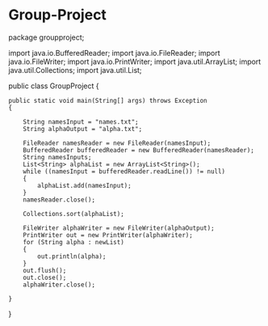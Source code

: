 # Group-Project
package groupproject;

import java.io.BufferedReader;
import java.io.FileReader;
import java.io.FileWriter;
import java.io.PrintWriter;
import java.util.ArrayList;
import java.util.Collections;
import java.util.List;

public class GroupProject 
{

	public static void main(String[] args) throws Exception 
	{

		String namesInput = "names.txt";
		String alphaOutput = "alpha.txt";

		FileReader namesReader = new FileReader(namesInput);
		BufferedReader bufferedReader = new BufferedReader(namesReader);
		String namesInputs;
		List<String> alphaList = new ArrayList<String>();
		while ((namesInput = bufferedReader.readLine()) != null) 
		{
			alphaList.add(namesInput);
		}
		namesReader.close();

		Collections.sort(alphaList);

		FileWriter alphaWriter = new FileWriter(alphaOutput);
		PrintWriter out = new PrintWriter(alphaWriter);
		for (String alpha : newList) 
		{
			out.println(alpha);
		}
		out.flush();
		out.close();
		alphaWriter.close();

	}
}
